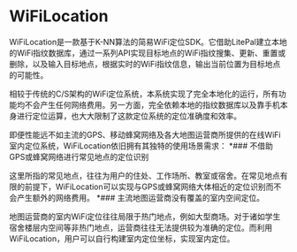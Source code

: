# WiFiLocation
WiFiLocation是一款基于K-NN算法的简易WiFi定位SDK。它借助LitePal建立本地的WiFi指纹数据库，通过一系列API实现目标地点的WiFi指纹搜集、更新、重置或删除，以及输入目标地点，根据实时的WiFi指纹信息，输出当前位置为目标地点的可能性。

相较于传统的C/S架构的WiFi定位系统，本系统实现了完全本地化的运行，所有功能均不会产生任何网络费用。另一方面，完全依赖本地的指纹数据库以及靠手机本身进行定位运算，也大大限制了这款定位系统的定位准确度和效率。

即便性能远不如主流的GPS、移动蜂窝网络及各大地图运营商所提供的在线WiFi室内定位系统，WiFiLocation依旧拥有其独特的使用场景需求：
*### 不借助GPS或蜂窝网络进行常见地点的定位识别

这里所指的常见地点，往往为用户的住处、工作场所、教室或宿舍。在常见地点有限的前提下，WiFiLocation可以实现与GPS或蜂窝网络大体相近的定位识别而不会产生额外的网络费用。
*### 主流地图运营商没有覆盖的室内空间定位。

地图运营商的室内WiFi定位往往局限于热门地点，例如大型商场。对于诸如学生宿舍楼层内空间等非热门地点，运营商往往无法提供较为准确的定位。而利用WiFiLocation，用户可以自行构建室内定位坐标，实现室内定位。

